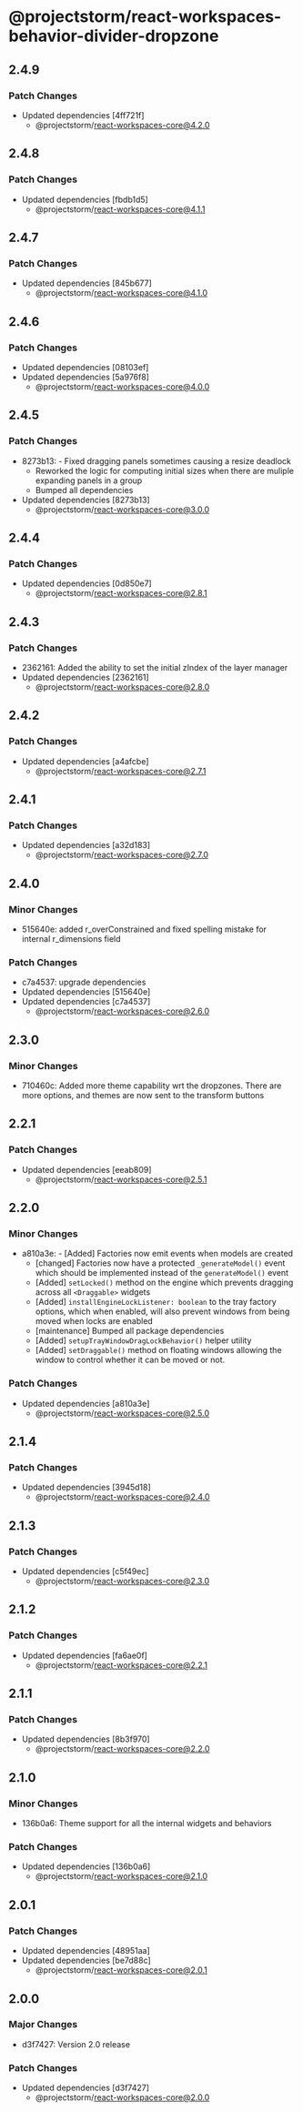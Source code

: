 # @projectstorm/react-workspaces-behavior-divider-dropzone

## 2.4.9

### Patch Changes

- Updated dependencies [4ff721f]
  - @projectstorm/react-workspaces-core@4.2.0

## 2.4.8

### Patch Changes

- Updated dependencies [fbdb1d5]
  - @projectstorm/react-workspaces-core@4.1.1

## 2.4.7

### Patch Changes

- Updated dependencies [845b677]
  - @projectstorm/react-workspaces-core@4.1.0

## 2.4.6

### Patch Changes

- Updated dependencies [08103ef]
- Updated dependencies [5a976f8]
  - @projectstorm/react-workspaces-core@4.0.0

## 2.4.5

### Patch Changes

- 8273b13: - Fixed dragging panels sometimes causing a resize deadlock
  - Reworked the logic for computing initial sizes when there are muliple expanding panels in a group
  - Bumped all dependencies
- Updated dependencies [8273b13]
  - @projectstorm/react-workspaces-core@3.0.0

## 2.4.4

### Patch Changes

- Updated dependencies [0d850e7]
  - @projectstorm/react-workspaces-core@2.8.1

## 2.4.3

### Patch Changes

- 2362161: Added the ability to set the initial zIndex of the layer manager
- Updated dependencies [2362161]
  - @projectstorm/react-workspaces-core@2.8.0

## 2.4.2

### Patch Changes

- Updated dependencies [a4afcbe]
  - @projectstorm/react-workspaces-core@2.7.1

## 2.4.1

### Patch Changes

- Updated dependencies [a32d183]
  - @projectstorm/react-workspaces-core@2.7.0

## 2.4.0

### Minor Changes

- 515640e: added r_overConstrained and fixed spelling mistake for internal r_dimensions field

### Patch Changes

- c7a4537: upgrade dependencies
- Updated dependencies [515640e]
- Updated dependencies [c7a4537]
  - @projectstorm/react-workspaces-core@2.6.0

## 2.3.0

### Minor Changes

- 710460c: Added more theme capability wrt the dropzones. There are more options, and themes are now sent to the transform buttons

## 2.2.1

### Patch Changes

- Updated dependencies [eeab809]
  - @projectstorm/react-workspaces-core@2.5.1

## 2.2.0

### Minor Changes

- a810a3e: - [Added] Factories now emit events when models are created
  - [changed] Factories now have a protected `_generateModel()` event which should be implemented instead of the `generateModel()` event
  - [Added] `setLocked()` method on the engine which prevents dragging across all `<Draggable>` widgets
  - [Added] `installEngineLockListener: boolean` to the tray factory options, which when enabled, will also prevent windows from being moved when locks are enabled
  - [maintenance] Bumped all package dependencies
  - [Added] `setupTrayWindowDragLockBehavior()` helper utility
  - [Added] `setDraggable()` method on floating windows allowing the window to control whether it can be moved or not.

### Patch Changes

- Updated dependencies [a810a3e]
  - @projectstorm/react-workspaces-core@2.5.0

## 2.1.4

### Patch Changes

- Updated dependencies [3945d18]
  - @projectstorm/react-workspaces-core@2.4.0

## 2.1.3

### Patch Changes

- Updated dependencies [c5f49ec]
  - @projectstorm/react-workspaces-core@2.3.0

## 2.1.2

### Patch Changes

- Updated dependencies [fa6ae0f]
  - @projectstorm/react-workspaces-core@2.2.1

## 2.1.1

### Patch Changes

- Updated dependencies [8b3f970]
  - @projectstorm/react-workspaces-core@2.2.0

## 2.1.0

### Minor Changes

- 136b0a6: Theme support for all the internal widgets and behaviors

### Patch Changes

- Updated dependencies [136b0a6]
  - @projectstorm/react-workspaces-core@2.1.0

## 2.0.1

### Patch Changes

- Updated dependencies [48951aa]
- Updated dependencies [be7d88c]
  - @projectstorm/react-workspaces-core@2.0.1

## 2.0.0

### Major Changes

- d3f7427: Version 2.0 release

### Patch Changes

- Updated dependencies [d3f7427]
  - @projectstorm/react-workspaces-core@2.0.0
